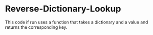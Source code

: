 # Reverse-Dictionary-Lookup
This code if run uses a function that takes a dictionary and a value and returns the corresponding key.
